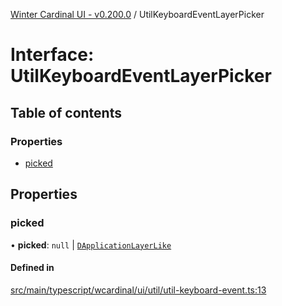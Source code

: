 [Winter Cardinal UI - v0.200.0](../index.md) / UtilKeyboardEventLayerPicker

# Interface: UtilKeyboardEventLayerPicker

## Table of contents

### Properties

- [picked](UtilKeyboardEventLayerPicker.md#picked)

## Properties

### picked

• **picked**: ``null`` \| [`DApplicationLayerLike`](DApplicationLayerLike.md)

#### Defined in

[src/main/typescript/wcardinal/ui/util/util-keyboard-event.ts:13](https://github.com/winter-cardinal/winter-cardinal-ui/blob/v0.200.0/src/main/typescript/wcardinal/ui/util/util-keyboard-event.ts#L13)
